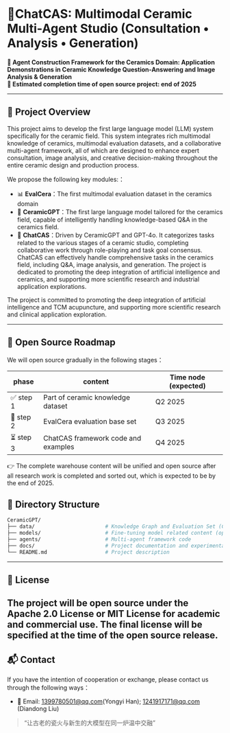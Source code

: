 # 🏺ChatCAS: Multimodal Ceramic Multi-Agent Studio (Consultation • Analysis • Generation)

**🔬 Agent Construction Framework for the Ceramics Domain: Application Demonstrations in Ceramic Knowledge Question-Answering and Image Analysis & Generation**  
**📅 Estimated completion time of open source project: end of 2025**

---

## 📖 Project Overview
This project aims to develop the first large language model (LLM) system specifically for the ceramic field. This system integrates rich multimodal knowledge of ceramics, multimodal evaluation datasets, and a collaborative multi-agent framework, all of which are designed to enhance expert consultation, image analysis, and creative decision-making throughout the entire ceramic design and production process.

We propose the following key modules:：
- 📊 **EvalCera**：The first multimodal evaluation dataset in the ceramics domain
- 🏺 **CeramicGPT**：The first large language model tailored for the ceramics field, capable of intelligently handling knowledge-based Q&A in the ceramics field.
- 🤖 **ChatCAS**：Driven by CeramicGPT and GPT-4o. It categorizes tasks related to the various stages of a ceramic studio, completing collaborative work through role-playing and task goal consensus. ChatCAS can effectively handle comprehensive tasks in the ceramics field, including Q&A, image analysis, and generation.
The project is dedicated to promoting the deep integration of artificial intelligence and ceramics, and supporting more scientific research and industrial application explorations.

The project is committed to promoting the deep integration of artificial intelligence and TCM acupuncture, and supporting more scientific research and clinical application exploration.

---

## 📌 Open Source Roadmap

We will open source gradually in the following stages：

| phase |  content | Time node (expected) |
|------|------|----------------|
| ✅ step 1 | Part of ceramic knowledge dataset | Q2 2025 |
| 🚧 step 2 | EvalCera evaluation base set | Q3 2025 |
| ⏳ step 3 | ChatCAS framework code and examples | Q4 2025 |

👉 The complete warehouse content will be unified and open source after all research work is completed and sorted out, which is expected to be by the end of 2025.


## 📁 Directory Structure

```bash
CeramicGPT/
├── data/                       # Knowledge Graph and Evaluation Set (Coming soon)
├── models/                     # Fine-tuning model related content (open source planned)
├── agents/                     # Multi-agent framework code
├── docs/                       # Project documentation and experimental details
└── README.md                   # Project description
```

---

## 📜 License

The project will be open source under the Apache 2.0 License or MIT License for academic and commercial use. The final license will be specified at the time of the open source release.
---

## 📬 Contact

If you have the intention of cooperation or exchange, please contact us through the following ways：

- 📧 Email: 1399780501@qq.com(Yongyi Han); 1241917171@qq.com (Diandong Liu)

> “让古老的瓷火与新生的大模型在同一炉温中交融”
